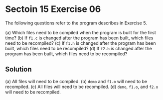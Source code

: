 # Sectoin 15 Exercise 06

The following questions refer to the program describes in Exercise 5.

(a) Which files need to be compiled when the program is built for the first time?
(b) If `f1.c` is changed after the program has been built, which files need to be recompiled?
(c) If `f1.h` is changed after the program has been built, which files need to be recompiled?
(d) If `f2.h` is changed after the program has been built, which files need to be recompiled?


## Solution

(a) All files will need to be compiled.
(b) `demo` and `f1.o` will need to be recompiled.
(c) All files will need to be recompiled.
(d) `demo`, `f1.o`, and `f2.o` will need to be recompiled.

